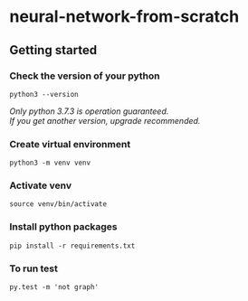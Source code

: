 # neural-network-from-scratch
## Getting started
### Check the version of your python
```
python3 --version
```
*Only python 3.7.3 is operation guaranteed.*  
*If you get another version, upgrade recommended.*

### Create virtual environment

```
python3 -m venv venv
```
### Activate venv
```
source venv/bin/activate
```
### Install python packages
```
pip install -r requirements.txt
```
### To run test
```shell
py.test -m 'not graph'
```
